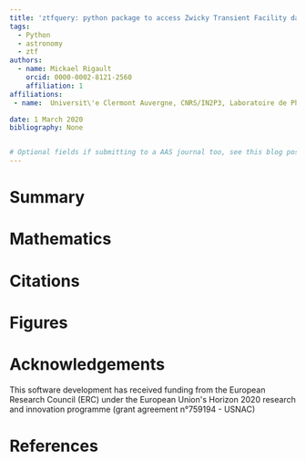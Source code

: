 ```yaml
---
title: 'ztfquery: python package to access Zwicky Transient Facility data'
tags:
  - Python
  - astronomy
  - ztf
authors:
  - name: Mickael Rigault
    orcid: 0000-0002-8121-2560
    affiliation: 1 
affiliations:
 - name:  Universit\'e Clermont Auvergne, CNRS/IN2P3, Laboratoire de Physique de Clermont, F-63000 Clermont-Ferrand, France.

date: 1 March 2020
bibliography: None


# Optional fields if submitting to a AAS journal too, see this blog post:
---
```


# Summary



# Mathematics


# Citations


# Figures


# Acknowledgements

This software development has received funding from the European Research Council (ERC) under the European Union's Horizon 2020 research and innovation programme (grant agreement n°759194 - USNAC)

# References
